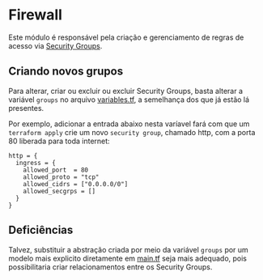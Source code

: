# Firewall

Este módulo é responsável pela criação e gerenciamento de regras de acesso via [Security Groups](https://docs.aws.amazon.com/vpc/latest/userguide/VPC_SecurityGroups.html).

## Criando novos grupos

Para alterar, criar ou excluir ou excluir Security Groups, basta alterar a variável `groups` no arquivo [variables.tf](variables.tf), a semelhança dos que já estão lá presentes.

Por exemplo, adicionar a entrada abaixo nesta varíavel fará com que um `terraform apply` crie um novo `security group`, chamado http, com a porta 80 liberada para toda internet:

```hcl
http = {
  ingress = {
    allowed_port  = 80
    allowed_proto = "tcp"
    allowed_cidrs = ["0.0.0.0/0"]
    allowed_secgrps = []
  }
}
```

## Deficiências

Talvez, substituir a abstração criada por meio da variável `groups` por um modelo mais explicito diretamente em [main.tf](main.tf) seja mais adequado, pois possibilitaria criar relacionamentos entre os Security Groups.
